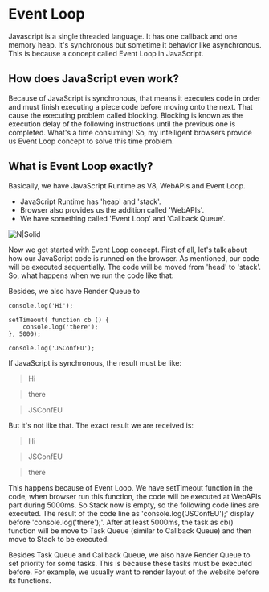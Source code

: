 # Event Loop

Javascript is a single threaded language. It has one callback and one memory heap. It's synchronous but sometime it behavior like asynchronous. This is because a concept called Event Loop in JavaScript.

## How does JavaScript even work?

Because of JavaScript is synchronous, that means it executes code in order and must finish executing a piece code before moving onto the next. That cause the executing problem called blocking. Blocking is known as the execution delay of the following instructions until the previous one is completed. What's a time consuming! So, my intelligent browsers provide us Event Loop concept to solve this time problem.

## What is Event Loop exactly?

Basically, we have JavaScript Runtime as V8, WebAPIs and Event Loop.
- JavaScript Runtime has 'heap' and 'stack'.
- Browser also provides us the addition called 'WebAPIs'.
- We have something called 'Event Loop' and 'Callback Queue'.

![N|Solid](https://miro.medium.com/max/720/1*iHhUyO4DliDwa6x_cO5E3A.gif)

Now we get started with Event Loop concept. First of all, let's talk about how our JavaScript code is runned on the browser. As mentioned, our code will be executed sequentially. The code will be moved from 'head' to 'stack'. So, what happens when we run the code like that:

Besides, we also have Render Queue to 
```
console.log('Hi');

setTimeout( function cb () {
    console.log('there');
}, 5000);

console.log('JSConfEU');
```

If JavaScript is synchronous, the result must be like:

> Hi

> there

> JSConfEU

But it's not like that. The exact result we are received is:

> Hi

> JSConfEU

> there

This happens because of Event Loop. We have setTimeout function in the code, when browser run this function, the code will be executed at WebAPIs part during 5000ms. So Stack now is empty, so the following code lines are executed. The result of the code line as 'console.log('JSConfEU');' display before 'console.log('there');'. After at least 5000ms, the task as cb() function will be move to Task Queue (similar to Callback Queue) and then move to Stack to be executed.

Besides Task Queue and Callback Queue, we also have Render Queue to set priority for some tasks. This is because these tasks must be executed before. For example, we usually want to render layout of the website before its functions.
